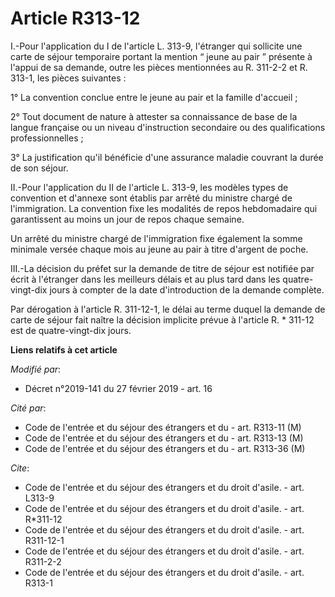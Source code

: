 # Article R313-12

I.-Pour l'application du I de l'article L. 313-9, l'étranger qui sollicite une carte de séjour temporaire portant la mention
“ jeune au pair ” présente à l'appui de sa demande, outre les pièces mentionnées au R. 311-2-2 et R. 313-1, les pièces
suivantes : 

1° La convention conclue entre le jeune au pair et la famille d'accueil ; 

2° Tout document de nature à attester sa connaissance de base de la langue française ou un niveau d'instruction secondaire ou
des qualifications professionnelles ; 

3° La justification qu'il bénéficie d'une assurance maladie couvrant la durée de son séjour. 

II.-Pour l'application du II de l'article L. 313-9, les modèles types de convention et d'annexe sont établis par arrêté du
ministre chargé de l'immigration. La convention fixe les modalités de repos hebdomadaire qui garantissent au moins un jour de
repos chaque semaine. 

Un arrêté du ministre chargé de l'immigration fixe également la somme minimale versée chaque mois au jeune au pair à titre
d'argent de poche. 

III.-La décision du préfet sur la demande de titre de séjour est notifiée par écrit à l'étranger dans les meilleurs délais et
au plus tard dans les quatre-vingt-dix jours à compter de la date d'introduction de la demande complète. 

Par dérogation à l'article R. 311-12-1, le délai au terme duquel la demande de carte de séjour fait naître la décision
implicite prévue à l'article R. * 311-12 est de quatre-vingt-dix jours.

**Liens relatifs à cet article**

_Modifié par_:

  - Décret n°2019-141 du 27 février 2019 - art. 16

_Cité par_:

  - Code de l'entrée et du séjour des étrangers et du  - art. R313-11 (M)
  - Code de l'entrée et du séjour des étrangers et du  - art. R313-13 (M)
  - Code de l'entrée et du séjour des étrangers et du  - art. R313-36 (M)

_Cite_:

  - Code de l'entrée et du séjour des étrangers et du droit d'asile. - art. L313-9
  - Code de l'entrée et du séjour des étrangers et du droit d'asile. - art. R*311-12
  - Code de l'entrée et du séjour des étrangers et du droit d'asile. - art. R311-12-1
  - Code de l'entrée et du séjour des étrangers et du droit d'asile. - art. R311-2-2
  - Code de l'entrée et du séjour des étrangers et du droit d'asile. - art. R313-1
